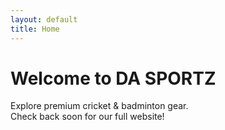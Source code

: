 ```yaml
---
layout: default
title: Home
---
```


# Welcome to DA SPORTZ

Explore premium cricket & badminton gear.  
Check back soon for our full website!